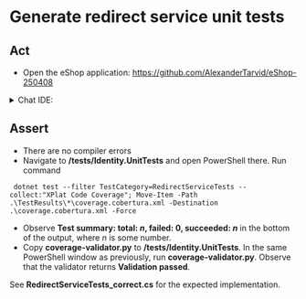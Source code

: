# Generate redirect service unit tests

## Act

- Open the eShop application:
<https://github.com/AlexanderTarvid/eShop-250408>

<details>
<summary>Chat IDE:</summary>

- - Copy **generate-redirect-service-unit-tests.patch** to project root folder and open PowerShell there. Run command **git apply ./generate-redirect-service-unit-tests.patch**
- Open files **src/Identity.API/Services/RedirectService.cs** and **tests/Identity.UnitTests/RedirectServiceTests.cs**
- Open the chat AI interface and enter:

```text
Generate unit tests for `RedirectService` in `RedirectServiceTests` using MSTest framework. Achieve full coverage.
```

- Submit the request
- Accept the suggestions
- Save the file

</details>

## Assert

- There are no compiler errors
- Navigate to **/tests/Identity.UnitTests** and open PowerShell there. Run command

```pwsh
 dotnet test --filter TestCategory=RedirectServiceTests --collect:"XPlat Code Coverage"; Move-Item -Path .\TestResults\*\coverage.cobertura.xml -Destination .\coverage.cobertura.xml -Force
```

- Observe **Test summary: total: *n*, failed: 0, succeeded: *n*** in the bottom of the output, where *n* is some number.
- Copy **coverage-validator.py** to **/tests/Identity.UnitTests**. In the same PowerShell window as previously, run **coverage-validator.py**. Observe that the validator returns **Validation passed**.

See **RedirectServiceTests_correct.cs** for the expected implementation.

